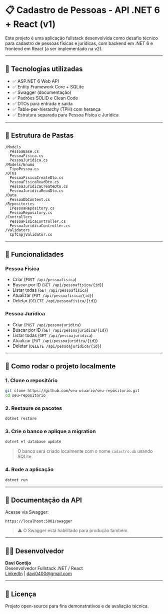 ﻿
# 📋 Cadastro de Pessoas - API .NET 6 + React (v1)

Este projeto é uma aplicação fullstack desenvolvida como desafio técnico para cadastro de pessoas físicas e jurídicas, com backend em .NET 6 e frontend em React (a ser implementado na v2).

---

## 🚀 Tecnologias utilizadas

- ✅ ASP.NET 6 Web API
- ✅ Entity Framework Core + SQLite
- ✅ Swagger (documentação)
- ✅ Padrões SOLID e Clean Code
- ✅ DTOs para entrada e saída
- ✅ Table-per-hierarchy (TPH) com herança
- ✅ Estrutura separada para Pessoa Física e Jurídica

---

## 🧱 Estrutura de Pastas

```
/Models
  PessoaBase.cs
  PessoaFisica.cs
  PessoaJuridica.cs
/Models/Enums
  TipoPessoa.cs
/DTOs
  PessoaFisicaCreateDto.cs
  PessoaFisicaReadDto.cs
  PessoaJuridicaCreateDto.cs
  PessoaJuridicaReadDto.cs
/Data
  PessoaDbContext.cs
/Repositories
  IPessoaRepository.cs
  PessoaRepository.cs
/Controllers
  PessoaFisicaController.cs
  PessoaJuridicaController.cs
/Validators
  CpfCnpjValidator.cs
```

---

## 🧠 Funcionalidades

### Pessoa Física
- Criar (`POST /api/pessoafisica`)
- Buscar por ID (`GET /api/pessoafisica/{id}`)
- Listar todas (`GET /api/pessoafisica`)
- Atualizar (`PUT /api/pessoafisica/{id}`)
- Deletar (`DELETE /api/pessoafisica/{id}`)

### Pessoa Jurídica
- Criar (`POST /api/pessoajuridica`)
- Buscar por ID (`GET /api/pessoajuridica/{id}`)
- Listar todas (`GET /api/pessoajuridica`)
- Atualizar (`PUT /api/pessoajuridica/{id}`)
- Deletar (`DELETE /api/pessoajuridica/{id}`)

---

## 🧪 Como rodar o projeto localmente

### 1. Clone o repositório
```bash
git clone https://github.com/seu-usuario/seu-repositorio.git
cd seu-repositorio
```

### 2. Restaure os pacotes
```bash
dotnet restore
```

### 3. Crie o banco e aplique a migration
```bash
dotnet ef database update
```

> O banco será criado localmente com o nome `cadastro.db` usando SQLite.

### 4. Rode a aplicação
```bash
dotnet run
```

---

## 📖 Documentação da API

Acesse via Swagger:

```
https://localhost:5001/swagger
```

> ⚠️ O Swagger está habilitado para produção também.

---





## 🧑‍💻 Desenvolvedor

**Davi Gontijo**  
Desenvolvedor Fullstack .NET / React  
[LinkedIn](https://linkedin.com/in/davigontijo) | davi0400@gmail.com

---

## 📝 Licença

Projeto open-source para fins demonstrativos e de avaliação técnica.